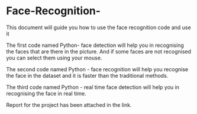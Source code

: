 # Face-Recognition-
This document will guide you how to use the face recognition code and use it 

The first code named Python- face detection will help you in recognising the faces that are
there in the picture. And if some faces are not recognised you can select them using your mouse.

The second code named Python - face recognition will help you recognise the face in the dataset and 
it is faster than the traditional methods. 

The third code named Python - real time face detection will help you in recognising the face in real time. 

Report for the project has been attached in the link. 

